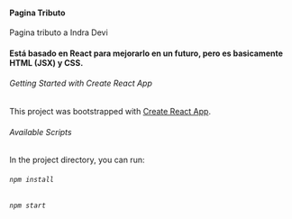 #### Pagina Tributo
Pagina tributo a Indra Devi

#### Está basado en React para mejorarlo en un futuro, pero es basicamente HTML (JSX) y CSS.

###### Getting Started with Create React App

This project was bootstrapped with [Create React App](https://github.com/facebook/create-react-app).

###### Available Scripts

In the project directory, you can run:

###### `npm install`
###### `npm start` 
